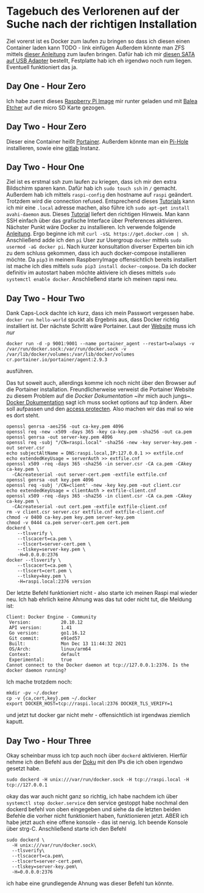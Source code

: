# Tagebuch des Verlorenen auf der Suche nach der richtigen Installation

Ziel vorerst ist es Docker zum laufen zu bringen so dass ich diesen einen Container laden kann
TODO - link einfügen
Außerdem könnte man ZFS mittels [dieser Anleitung](https://lookslikematrix.de/server/2021/03/28/zfs-raspberry-pi.html) zum laufen bringen. Dafür hab ich mir [diesen SATA auf USB Adapter](https://www.amazon.de/gp/product/B07L5DK7C5) bestellt, Festplatte hab ich eh irgendwo noch rum liegen. Eventuell funktioniert das ja.

## Day One - Hour Zero
Ich habe zuerst dieses [Raspberry Pi Image](https://downloads.raspberrypi.org/raspios_arm64/images/raspios_arm64-2022-01-28/) mir runter geladen und mit [Balea Etcher](https://www.balena.io/etcher/) auf die micro SD Karte gezogen.

## Day Two - Hour Zero
Dieser eine Container heißt [Portainer](https://www.portainer.io/). Außerdem könnte man ein [Pi-Hole](https://pi-hole.net/) installieren, sowie eine [gitlab](https://docs.gitlab.com/ee/install/docker.html) Instanz.

## Day Two - Hour One
Ziel ist es erstmal ssh zum laufen zu kriegen, dass ich mir den extra Bildschirm sparen kann. Dafür hab ich `sudo touch ssh` in `/` gemacht. Außerdem hab ich mittels `raspi-config` den hostname auf `raspi` geändert. Trotzdem wird die connection refused. Entsprechend dieses [Tutorials](https://dev.to/elalemanyo/raspberry-pi-setup-6jm) kann ich mir eine `.local` adresse machen, also führe ich `sudo apt-get install avahi-daemon` aus. Dieses [Tutorial](https://phoenixnap.com/kb/enable-ssh-raspberry-pi) liefert den richtigen Hinweis. Man kann SSH einfach über das grafische Interface über Preferences aktivieren.
Nächster Punkt wäre Docker zu installieren. Ich verwende folgende [Anleitung](https://dev.to/elalemanyo/how-to-install-docker-and-docker-compose-on-raspberry-pi-1mo). Ergo beginne ich mit `curl -sSL https://get.docker.com | sh`. Anschließend adde ich den `pi` User zur Usergroup `docker` mittels `sudo usermod -aG docker pi`.
Nach kurzer konsultation diverser Experten bin ich zu dem schluss gekommen, dass ich auch docker-compose installieren möchte. Da `pip3` in meinem RaspberryImage offensichtlich bereits installiert ist mache ich dies mittels `sudo pip3 install docker-compose`.
Da ich docker definitiv im autostart haben möchte aktiviere ich dieses mittels `sudo systemctl enable docker`. Anschließend starte ich meinen rapsi neu.

## Day Two - Hour Two
Dank Caps-Lock dachte ich kurz, dass ich mein Passwort vergessen habe. `docker run hello-world` spuckt als Ergebnis aus, dass Docker richtig installiert ist. Der nächste Schritt wäre Portainer. Laut der [Website](https://docs.portainer.io/v/ce-2.9/start/install/agent/docker/linux) muss ich *nur*
```
docker run -d -p 9001:9001 --name portainer_agent --restart=always -v /var/run/docker.sock:/var/run/docker.sock -v /var/lib/docker/volumes:/var/lib/docker/volumes cr.portainer.io/portainer/agent:2.9.3
```
ausführen.

Das tut soweit auch, allerdings komme ich noch nicht über den Browser auf die Portainer installation. Freundlicherweise verweist die Portainer Website zu diesem Problem auf die *Docker Dokumentation* ~ihr mich auch jungs~. [Docker Dokumentation](https://docs.docker.com/engine/reference/commandline/dockerd/#daemon-socket-option) sagt ich muss socket options auf tcp ändern. Aber soll aufpassen und den [access protecten](https://docs.docker.com/engine/security/protect-access/). Also machen wir das mal so wie es dort steht.
```
openssl genrsa -aes256 -out ca-key.pem 4096
openssl req -new -x509 -days 365 -key ca-key.pem -sha256 -out ca.pem
openssl genrsa -out server-key.pem 4096
openssl req -subj "/CN=raspi.local" -sha256 -new -key server-key.pem -out server.csr
echo subjectAltName = DNS:raspi.local,IP:127.0.0.1 >> extfile.cnf
echo extendedKeyUsage = serverAuth >> extfile.cnf
openssl x509 -req -days 365 -sha256 -in server.csr -CA ca.pem -CAkey ca-key.pem \
  -CAcreateserial -out server-cert.pem -extfile extfile.cnf
openssl genrsa -out key.pem 4096
openssl req -subj '/CN=client' -new -key key.pem -out client.csr
echo extendedKeyUsage = clientAuth > extfile-client.cnf
openssl x509 -req -days 365 -sha256 -in client.csr -CA ca.pem -CAkey ca-key.pem \
  -CAcreateserial -out cert.pem -extfile extfile-client.cnf
rm -v client.csr server.csr extfile.cnf extfile-client.cnf
chmod -v 0400 ca-key.pem key.pem server-key.pem
chmod -v 0444 ca.pem server-cert.pem cert.pem
dockerd \
    --tlsverify \
    --tlscacert=ca.pem \
    --tlscert=server-cert.pem \
    --tlskey=server-key.pem \
    -H=0.0.0.0:2376
docker --tlsverify \
    --tlscacert=ca.pem \
    --tlscert=cert.pem \
    --tlskey=key.pem \
    -H=raspi.local:2376 version
```
Der letzte Befehl funktioniert nicht - also starte ich meinen Raspi mal wieder neu. Ich hab ehrlich keine Ahnung was das tut oder nicht tut, die Meldung ist:
```
Client: Docker Engine - Community
 Version:           20.10.12
 API version:       1.41
 Go version:        go1.16.12
 Git commit:        e91ed57
 Built:             Mon Dec 13 11:44:32 2021
 OS/Arch:           linux/arm64
 Context:           default
 Experimental:      true
Cannot connect to the Docker daemon at tcp://127.0.0.1:2376. Is the docker daemon running?
```
Ich mache trotzdem noch:
```
mkdir -pv ~/.docker
cp -v {ca,cert,key}.pem ~/.docker
export DOCKER_HOST=tcp://raspi.local:2376 DOCKER_TLS_VERIFY=1
```
und jetzt tut docker gar nicht mehr - offensichtlich ist irgendwas ziemlich kaputt.

## Day Two - Hour Three
Okay scheinbar muss ich tcp auch noch über `dockerd` aktivieren. Hierfür nehme ich den Befehl aus der [Doku](https://docs.docker.com/engine/reference/commandline/dockerd/#daemon-socket-option) mit den IPs die ich oben irgendwo gesetzt habe.
```
sudo dockerd -H unix:///var/run/docker.sock -H tcp://raspi.local -H tcp://127.0.0.1
```
okay das war auch nicht ganz so richtig, ich habe nachdem ich über `systemctl stop docker.service` den service gestoppt habe nochmal den dockerd befehl von oben eingegeben und siehe da die letzten beiden Befehle die vorher nicht funktioniert haben, funktionieren jetzt. ABER ich habe jetzt auch eine offene konsole - das ist nervig.
Ich beende Konsole über strg-C. Anschließend starte ich den Befehl
```
sudo dockerd \
  -H unix:///var/run/docker.sock\
  --tlsverify\
  --tlscacert=ca.pem\
  --tlscert=server-cert.pem\
  --tlskey=server-key.pem\
  -H=0.0.0.0:2376
```
ich habe eine grundlegende Ahnung was dieser Befehl tun könnte.

